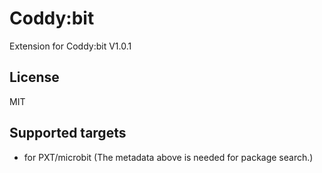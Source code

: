# Coddy:bit

Extension for Coddy:bit V1.0.1

## License

MIT

## Supported targets

* for PXT/microbit
(The metadata above is needed for package search.)
